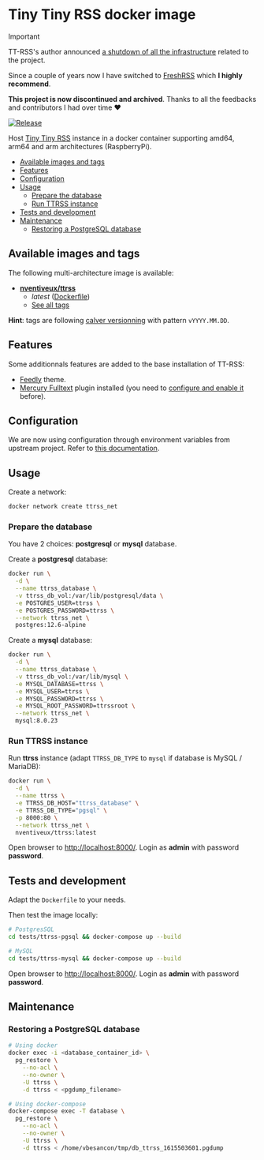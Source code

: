 # Tiny Tiny RSS docker image

> [!IMPORTANT]
> TT-RSS's author announced [a shutdown of all the infrastructure](https://community.tt-rss.org/t/the-end-of-tt-rss-org/7164) related to the project.
>
> Since a couple of years now I have switched to [FreshRSS](https://github.com/FreshRSS/FreshRSS) which **I highly recommend**.
>
> **This project is now discontinued and archived**. Thanks to all the feedbacks and contributors I had over time :heart:

[![Release](https://github.com/nVentiveUX/docker-ttrss/actions/workflows/release.yaml/badge.svg)](https://github.com/nVentiveUX/docker-ttrss/actions/workflows/release.yaml)

Host [Tiny Tiny RSS](https://tt-rss.org/) instance in a docker container supporting amd64, arm64 and arm architectures (RaspberryPi).

* [Available images and tags](#available-images-and-tags)
* [Features](#features)
* [Configuration](#configuration)
* [Usage](#usage)
  * [Prepare the database](#prepare-the-database)
  * [Run TTRSS instance](#run-ttrss-instance)
* [Tests and development](#tests-and-development)
* [Maintenance](#maintenance)
  * [Restoring a PostgreSQL database](#restoring-a-postgresql-database)

## Available images and tags

The following multi-architecture image is available:

* **[nventiveux/ttrss](https://hub.docker.com/r/nventiveux/ttrss)**
  * *latest* ([Dockerfile](https://github.com/nVentiveUX/docker-ttrss/blob/master/Dockerfile))
  * [See all tags](https://hub.docker.com/r/nventiveux/ttrss/tags?page=1&ordering=last_updated)

**Hint**: tags are following [calver versionning](https://calver.org/) with pattern `vYYYY.MM.DD`.

## Features

Some additionnals features are added to the base installation of TT-RSS:

* [Feedly](https://github.com/levito/tt-rss-feedly-theme) theme.
* [Mercury Fulltext](https://github.com/HenryQW/mercury_fulltext) plugin installed (you need to [configure and enable it](https://github.com/HenryQW/mercury_fulltext#installation) before).

## Configuration

We are now using configuration through environment variables from upstream project. Refer to [this documentation](https://tt-rss.org/wiki/GlobalConfig).

## Usage

Create a network:

```sh
docker network create ttrss_net
```

### Prepare the database

You have 2 choices: **postgresql** or **mysql** database.

Create a **postgresql** database:

```sh
docker run \
  -d \
  --name ttrss_database \
  -v ttrss_db_vol:/var/lib/postgresql/data \
  -e POSTGRES_USER=ttrss \
  -e POSTGRES_PASSWORD=ttrss \
  --network ttrss_net \
  postgres:12.6-alpine
```

Create a **mysql** database:

```sh
docker run \
  -d \
  --name ttrss_database \
  -v ttrss_db_vol:/var/lib/mysql \
  -e MYSQL_DATABASE=ttrss \
  -e MYSQL_USER=ttrss \
  -e MYSQL_PASSWORD=ttrss \
  -e MYSQL_ROOT_PASSWORD=ttrssroot \
  --network ttrss_net \
  mysql:8.0.23
```

### Run TTRSS instance

Run **ttrss** instance (adapt `TTRSS_DB_TYPE` to `mysql` if database is MySQL / MariaDB):

```sh
docker run \
  -d \
  --name ttrss \
  -e TTRSS_DB_HOST="ttrss_database" \
  -e TTRSS_DB_TYPE="pgsql" \
  -p 8000:80 \
  --network ttrss_net \
  nventiveux/ttrss:latest
```

Open browser to [http://localhost:8000/](http://localhost:8000/). Login as **admin** with password **password**.

## Tests and development

Adapt the `Dockerfile` to your needs.

Then test the image locally:

```sh
# PostgresSQL
cd tests/ttrss-pgsql && docker-compose up --build

# MySQL
cd tests/ttrss-mysql && docker-compose up --build
```

Open browser to [http://localhost:8000/](http://localhost:8000/). Login as **admin** with password **password**.

## Maintenance

### Restoring a PostgreSQL database

```sh
# Using docker
docker exec -i <database_container_id> \
  pg_restore \
    --no-acl \
    --no-owner \
    -U ttrss \
    -d ttrss < <pgdump_filename>

# Using docker-compose
docker-compose exec -T database \
  pg_restore \
    --no-acl \
    --no-owner \
    -U ttrss \
    -d ttrss < /home/vbesancon/tmp/db_ttrss_1615503601.pgdump
```
